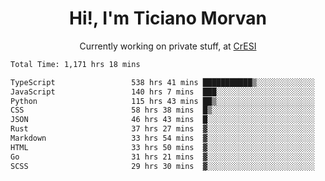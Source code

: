 <h1 align="center">Hi!, I'm Ticiano Morvan</h1>
<p align="center">Currently working on private stuff, at <a href="https://cresi.com.ar" target="_blank">CrESI</a></p>

<!--START_SECTION:waka-->

```txt
Total Time: 1,171 hrs 18 mins

TypeScript                 538 hrs 41 mins ███████████▒░░░░░░░░░░░░░   45.99 %
JavaScript                 140 hrs 7 mins  ███░░░░░░░░░░░░░░░░░░░░░░   11.96 %
Python                     115 hrs 43 mins ██▒░░░░░░░░░░░░░░░░░░░░░░   09.88 %
CSS                        58 hrs 38 mins  █▒░░░░░░░░░░░░░░░░░░░░░░░   05.01 %
JSON                       46 hrs 43 mins  █░░░░░░░░░░░░░░░░░░░░░░░░   03.99 %
Rust                       37 hrs 27 mins  ▓░░░░░░░░░░░░░░░░░░░░░░░░   03.20 %
Markdown                   33 hrs 54 mins  ▓░░░░░░░░░░░░░░░░░░░░░░░░   02.90 %
HTML                       33 hrs 50 mins  ▓░░░░░░░░░░░░░░░░░░░░░░░░   02.89 %
Go                         31 hrs 21 mins  ▓░░░░░░░░░░░░░░░░░░░░░░░░   02.68 %
SCSS                       29 hrs 30 mins  ▓░░░░░░░░░░░░░░░░░░░░░░░░   02.52 %
```

<!--END_SECTION:waka-->
